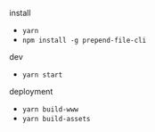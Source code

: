 install
- `yarn`
- `npm install -g prepend-file-cli`

dev
- `yarn start`

deployment
- `yarn build-www`
- `yarn build-assets`
